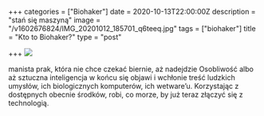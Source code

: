 +++
categories = ["Biohaker"]
date = 2020-10-13T22:00:00Z
description = "stań się maszyną"
image = "/v1602676824/IMG_20201012_185701_q6teeq.jpg"
tags = ["biohaker"]
title = "Kto to Biohaker?"
type = "post"

+++
![](/v1602676824/IMG_20201012_185701_q6teeq.jpg)

manista prak, która nie chce czekać biernie, aż nadejdzie Osobliwość albo aż sztuczna inteligencja w końcu się objawi i wchłonie treść ludzkich umysłów, ich biologicznych komputerów, ich wetware’u. Korzystając z dostępnych obecnie środków, robi, co morze, by już teraz złączyć się z technologią.
